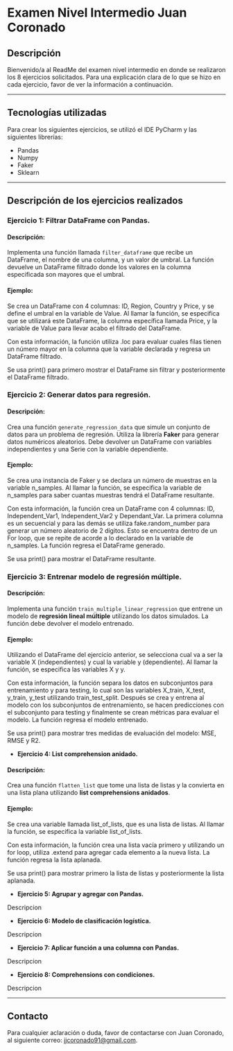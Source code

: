 # Examen Nivel Intermedio Juan Coronado

## Descripción
Bienvenido/a al ReadMe del examen nivel intermedio en donde se realizaron los 8 ejercicios solicitados. Para una explicación clara de lo que se hizo en cada ejercicio, favor de ver la información a continuación.

___
## Tecnologías utilizadas
Para crear los siguientes ejercicios, se utilizó el IDE PyCharm y las siguientes librerías:
* Pandas
* Numpy
* Faker
* Sklearn

___
## Descripción de los ejercicios realizados

### Ejercicio 1: Filtrar DataFrame con Pandas.

#### Descripción:

Implementa una función llamada ``filter_dataframe`` que recibe un DataFrame, el nombre de una columna, y un valor de umbral. La función devuelve un DataFrame filtrado donde los valores en la columna especificada son mayores que el umbral.

#### Ejemplo:

Se crea un DataFrame con 4 columnas: ID, Region, Country y Price, y se define el umbral en la variable de Value. Al llamar la función, se especifica que se utilizará este DataFrame, la columna específica llamada Price, y la variable de Value para llevar acabo el filtrado del DataFrame.

Con esta información, la función utiliza .loc para evaluar cuales filas tienen un número mayor en la columna que la variable declarada y regresa un DataFrame filtrado.

Se usa print() para primero mostrar el DataFrame sin filtrar y posteriormente el DataFrame filtrado.

### Ejercicio 2: Generar datos para regresión.

#### Descripción:

Crea una función  ``generate_regression_data`` que simule un conjunto de datos para un problema de regresión. Utiliza la librería **Faker** para generar datos numéricos aleatorios. Debe devolver un DataFrame con variables independientes y una Serie con la variable dependiente.

#### Ejemplo:

Se crea una instancia de Faker y se declara un número de muestras en la variable n_samples. Al llamar la función, se especifica la variable de n_samples para saber cuantas muestras tendrá el DataFrame resultante.

Con esta información, la función crea un DataFrame con 4 columnas: ID, Independent_Var1, Independent_Var2 y Dependant_Var. La primera columna es un secuencial y para las demás se utiliza fake.random_number para generar un número aleatorio de 2 dígitos. Esto se encuentra dentro de un For loop, que se repite de acorde a lo declarado en la variable de n_samples. La función regresa el DataFrame generado.

Se usa print() para mostrar el DataFrame resultante.

### Ejercicio 3: Entrenar modelo de regresión múltiple.

#### Descripción:

Implementa una función  ``train_multiple_linear_regression`` que entrene un modelo de **regresión lineal múltiple** utilizando los datos simulados. La función debe devolver el modelo entrenado.

#### Ejemplo:

Utilizando el DataFrame del ejercicio anterior, se selecciona cual va a ser la variable X (independientes) y cual la variable y (dependiente). Al llamar la función, se especifica las variables X y y.

Con esta información, la función separa los datos en subconjuntos para entrenamiento y para testing, lo cual son las variables X_train, X_test, y_train, y_test utilizando train_test_split. Después se crea y entrena al modelo con los subconjuntos de entrenamiento, se hacen predicciones con el subconjunto para testing y finalmente se crean métricas para evaluar el modelo. La función regresa el modelo entrenado.

Se usa print() para mostrar tres medidas de evaluación del modelo: MSE, RMSE y R2.

* **Ejercicio 4: List comprehension anidado.**

#### Descripción:

Crea una función  ``flatten_list`` que tome una lista de listas y la convierta en una lista plana utilizando **list comprehensions anidados**.

#### Ejemplo:

Se crea una variable llamada list_of_lists, que es una lista de listas. Al llamar la función, se especifica la variable list_of_lists.

Con esta información, la función crea una lista vacía primero y utilizando un for loop, utiliza .extend para agregar cada elemento a la nueva lista. La función regresa la lista aplanada.

Se usa print() para mostrar primero la lista de listas y posteriormente la lista aplanada.

* **Ejercicio 5: Agrupar y agregar con Pandas.**

Descripcion


* **Ejercicio 6: Modelo de clasificación logística.**

Descripcion


* **Ejercicio 7: Aplicar función a una columna con Pandas.**

Descripcion


* **Ejercicio 8: Comprehensions con condiciones.**

Descripcion

___
## Contacto

Para cualquier aclaración o duda, favor de contactarse con Juan Coronado, al siguiente correo: jjcoronado91@gmail.com.